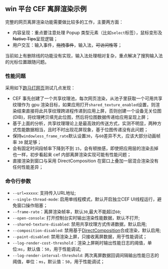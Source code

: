 ## win 平台 CEF 离屏渲染示例

完整的网页离屏渲染功能需要做比较多的工作，主要两方面：

- 内容呈现：重点要注意处理 Popup 类型元素（比如`select`标签），鼠标变形及~~Native Tips~~呈现逻辑；
- 用户交互：输入事件，~~拖拽事件~~，输入法，~~可访问性~~等；

当前如上有删除线的功能没有实现，输入法处理相对复杂，重点解决了搜狗输入法的光标位置跟随问题。

### 性能问题

采用如下[跑马灯网页](https://33tool.com/marquee/)测试几点发现：

- CEF 事先创建了一个共享纹理池，每次网页渲染，从池子里获取一个可用共享纹理作为 gpu 渲染目标，如果应用打开`shared_texture_enabled`设置，则渲染结束直接将此共享纹理跨进程传递到应用上屏，否则创建一个设备无关位图(DIB)，将纹理拷贝填充此位图，然后将位图数据传递给应用呈现上屏；
- 基于上面的分析，共享纹理理论上是最高效的传送方式，实测不明显，两种方式性能数据相当，且时不时出现花屏现象，基于位图传递没有此问题；
- 保持`windowless_frame_rate`默认设置`30`，与`60`差异不大，应该大部分动画帧率 `30` 就足够；
- 会有固定时间段帧率下降到不到 `15`，会有顿挫感，即使把应用层的渲染去掉也一样，初步看起来 cef 内部离屏渲染实现可能有性能问题；
- 直接渲染到窗口与采用 DirectComposition 在窗口上叠加一层混合渲染没有任何性能差异；

### 命令行参数
- `--url=xxxxx`: 支持传入URL地址;
- `--single-thread-mode`: 启用单线程模式，默认开启独立CEF UI线程运行，避免窗口操作阻塞；
- `--frame-rate`：离屏渲染帧率，默认`30`,最大不能超过`60`;
- `--open-console`: 打开控制台实时输出渲染性能数据，默认不打开;
- `--shared-texture-disabled`: 禁用共享纹理方式传递数据，默认启用;
- `--composition-disabled`: 禁用基于[DirectComposition](https://learn.microsoft.com/en-us/windows/win32/directcomp/directcomposition-portal)合成渲染，默认启用;
- `--paint-disabled`: 禁用渲染上屏，只接收离屏数据，用于性能调试；
- `--log-render-cost-threshold`：渲染上屏耗时输出性能日志的阈值，单位:`ms`，默认值：`50`，用于性能调试;
- `--log-render-interval-threshold`: 两次离屏数据回调间隔输出性能日志的阈值，单位：`ms`，默认值：`50`，用于性能调试；


